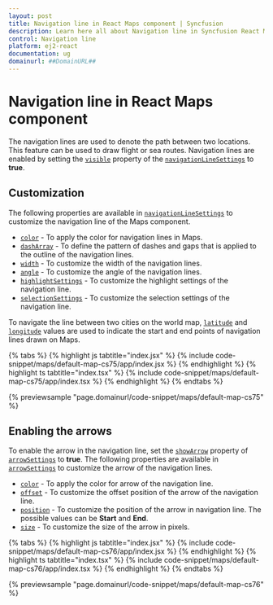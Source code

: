 ```yaml
---
layout: post
title: Navigation line in React Maps component | Syncfusion
description: Learn here all about Navigation line in Syncfusion React Maps component of Syncfusion Essential JS 2 and more.
control: Navigation line 
platform: ej2-react
documentation: ug
domainurl: ##DomainURL##
---
```


# Navigation line in React Maps component

The navigation lines are used to denote the path between two locations. This feature can be used to draw flight or sea routes. Navigation lines are enabled by setting the [`visible`](https://ej2.syncfusion.com/react/documentation/api/maps/navigationLineSettingsModel/#visible) property of the [`navigationLineSettings`](https://ej2.syncfusion.com/react/documentation/api/maps/navigationLineSettingsModel) to **true**.

## Customization

The following properties are available in [`navigationLineSettings`](https://ej2.syncfusion.com/react/documentation/api/maps/navigationLineSettingsModel/) to customize the navigation line of the Maps component.

* [`color`](https://ej2.syncfusion.com/react/documentation/api/maps/navigationLineSettingsModel/#color) - To apply the color for navigation lines in Maps.
* [`dashArray`](https://ej2.syncfusion.com/react/documentation/api/maps/navigationLineSettingsModel/#dasharray) - To define the pattern of dashes and gaps that is applied to the outline of the navigation lines.
* [`width`](https://ej2.syncfusion.com/react/documentation/api/maps/navigationLineSettingsModel/#width) - To customize the width of the navigation lines.
* [`angle`](https://ej2.syncfusion.com/react/documentation/api/maps/navigationLineSettingsModel/#angle) - To customize the angle of the navigation lines.
* [`highlightSettings`](https://ej2.syncfusion.com/react/documentation/api/maps/navigationLineSettingsModel/#highlightsettings) - To customize the highlight settings of the navigation line.
* [`selectionSettings`](https://ej2.syncfusion.com/react/documentation/api/maps/navigationLineSettingsModel/#selectionsettings) - To customize the selection settings of the navigation line.

To navigate the line between two cities on the world map, [`latitude`](https://ej2.syncfusion.com/react/documentation/api/maps/navigationLineSettingsModel/#latitude) and [`longitude`](https://ej2.syncfusion.com/react/documentation/api/maps/navigationLineSettingsModel/#longitude) values are used to indicate the start and end points of navigation lines drawn on Maps.

{% tabs %}
{% highlight js tabtitle="index.jsx" %}
{% include code-snippet/maps/default-map-cs75/app/index.jsx %}
{% endhighlight %}
{% highlight ts tabtitle="index.tsx" %}
{% include code-snippet/maps/default-map-cs75/app/index.tsx %}
{% endhighlight %}
{% endtabs %}

 {% previewsample "page.domainurl/code-snippet/maps/default-map-cs75" %}

## Enabling the arrows

To enable the arrow in the navigation line, set the [`showArrow`](https://ej2.syncfusion.com/react/documentation/api/maps/arrowModel/#showarrow) property of [`arrowSettings`](https://ej2.syncfusion.com/react/documentation/api/maps/navigationLineSettingsModel/#arrowsettings) to **true**. The following properties are available in [`arrowSettings`](https://ej2.syncfusion.com/react/documentation/api/maps/navigationLineSettingsModel/#arrowsettings) to customize the arrow of the navigation lines.

* [`color`](https://ej2.syncfusion.com/react/documentation/api/maps/arrowModel/#color) - To apply the color for arrow of the navigation line.
* [`offset`](https://ej2.syncfusion.com/react/documentation/api/maps/arrowModel/#offset) - To customize the offset position of the arrow of the navigation line.
* [`position`](https://ej2.syncfusion.com/react/documentation/api/maps/arrowModel/#position) - To customize the position of the arrow in navigation line. The possible values can be **Start** and **End**.
* [`size`](https://ej2.syncfusion.com/react/documentation/api/maps/arrowModel/#size) - To customize the size of the arrow in pixels.

{% tabs %}
{% highlight js tabtitle="index.jsx" %}
{% include code-snippet/maps/default-map-cs76/app/index.jsx %}
{% endhighlight %}
{% highlight ts tabtitle="index.tsx" %}
{% include code-snippet/maps/default-map-cs76/app/index.tsx %}
{% endhighlight %}
{% endtabs %}

 {% previewsample "page.domainurl/code-snippet/maps/default-map-cs76" %}